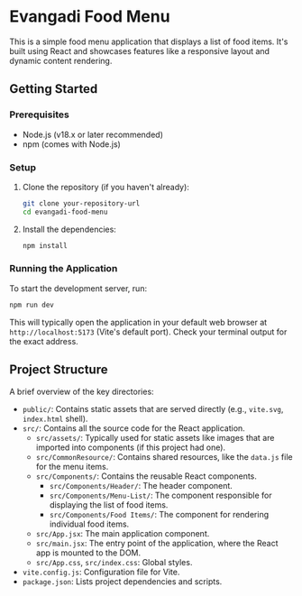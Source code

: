 # Evangadi Food Menu

This is a simple food menu application that displays a list of food items. It's built using React and showcases features like a responsive layout and dynamic content rendering.

## Getting Started

### Prerequisites

*   Node.js (v18.x or later recommended)
*   npm (comes with Node.js)

### Setup

1.  Clone the repository (if you haven't already):
    ```bash
    git clone your-repository-url
    cd evangadi-food-menu
    ```
2.  Install the dependencies:
    ```bash
    npm install
    ```

### Running the Application

To start the development server, run:
```bash
npm run dev
```
This will typically open the application in your default web browser at `http://localhost:5173` (Vite's default port). Check your terminal output for the exact address.

## Project Structure

A brief overview of the key directories:

*   `public/`: Contains static assets that are served directly (e.g., `vite.svg`, `index.html` shell).
*   `src/`: Contains all the source code for the React application.
    *   `src/assets/`: Typically used for static assets like images that are imported into components (if this project had one).
    *   `src/CommonResource/`: Contains shared resources, like the `data.js` file for the menu items.
    *   `src/Components/`: Contains the reusable React components.
        *   `src/Components/Header/`: The header component.
        *   `src/Components/Menu-List/`: The component responsible for displaying the list of food items.
        *   `src/Components/Food Items/`: The component for rendering individual food items.
    *   `src/App.jsx`: The main application component.
    *   `src/main.jsx`: The entry point of the application, where the React app is mounted to the DOM.
    *   `src/App.css`, `src/index.css`: Global styles.
*   `vite.config.js`: Configuration file for Vite.
*   `package.json`: Lists project dependencies and scripts.
